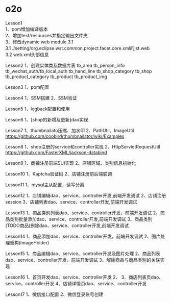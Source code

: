 # o2o  
Lesson1  
1、pom增加编译版本  
2、增加test/resources并指定输出文件夹  
3、修改dynamic web module 3.1  
    3.1 ./setting/org.eclipse.wst.common.project.facet.core.xml的jst.web  
    3.2 web.xml头部信息  
    
Lesson2
1、创建实体类及数据库表
  tb_area
  tb_person_info
  tb_wechat_auth/tb_local_auth
  tb_hand_line
  tb_shop_category
  tb_shop
  tb_product_category
  tb_product
  tb_product_img
  
Lesson3
1、pom配置

Lesson4
1、SSM搭建
2、SSM验证

Lesson5
1、logback配置和使用

Lesson6
1、[shop的新增及更新]dao实现

Lesson7
1、thumbnailato压缩、加水印
2、PathUtil、ImageUtil
https://github.com/coobird/thumbnailator/wiki/Examples

Lesson8
1、shop注册的service和controller实现
2、HttpServletRequestUtil
https://github.com/FasterXML/jackson-databind

Lesson9
1、商铺注册前端SUI实现
2、店铺区域、类别信息初始化

Lesson10
1、Kaptcha验证码
2、店铺注册前后端联调

Lesson11
1、mysql主从配置，读写分离

Lesson12
1、店铺编辑dao、service、controller开发,前端开发调试
2、店铺注册session
3、店铺列表dao、service、controller开发,前端开发调试

Lesson13
1、商品类别列表dao、service、controller开发，前端开发调试
2、商品类别批量添加dao、service、controller开发,前端开发调试
3、商品类别(TODO商品)删除dao、service、controller开发,前端开发调试

Lesson14
1、商品添加dao、service、controller开发，前端开发调试
2、图片处理重构(ImageHolder)

Lesson15
1、商品编辑dao、service、controller开发及图片处理
2、商品列表dao、service、controller开发，前端开发调试
3、解除商品与商品类别的关联实现

Lesson16
1、首页开发dao、service、controller开发
2、<Context docBase="D:/image/upload" path="/upload"/>
3、商店列表页dao、service、controller开发
4、店铺详情页dao、service、controller开发

Lesson17
1、微信接口配置
2、微信登录账号创建